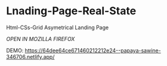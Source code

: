 # Lnading-Page-Real-State
Html-CSs-Grid Asymetrical Landing Page

*OPEN IN MOZILLA FIREFOX*

DEMO: https://64dee64ce671460212212e24--papaya-sawine-346706.netlify.app/
